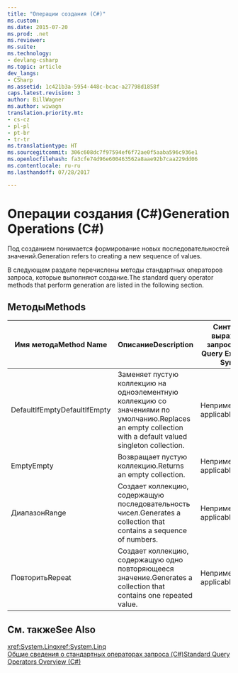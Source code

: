 ```yaml
---
title: "Операции создания (C#)"
ms.custom: 
ms.date: 2015-07-20
ms.prod: .net
ms.reviewer: 
ms.suite: 
ms.technology:
- devlang-csharp
ms.topic: article
dev_langs:
- CSharp
ms.assetid: 1c421b3a-5954-448c-bcac-a27798d1858f
caps.latest.revision: 3
author: BillWagner
ms.author: wiwagn
translation.priority.mt:
- cs-cz
- pl-pl
- pt-br
- tr-tr
ms.translationtype: HT
ms.sourcegitcommit: 306c608dc7f97594ef6f72ae0f5aaba596c936e1
ms.openlocfilehash: fa3cfe74d96e600463562a8aae92b7caa229dd06
ms.contentlocale: ru-ru
ms.lasthandoff: 07/28/2017

---
```

# <a name="generation-operations-c"></a><span data-ttu-id="c75cd-102">Операции создания (C#)</span><span class="sxs-lookup"><span data-stu-id="c75cd-102">Generation Operations (C#)</span></span>
<span data-ttu-id="c75cd-103">Под созданием понимается формирование новых последовательностей значений.</span><span class="sxs-lookup"><span data-stu-id="c75cd-103">Generation refers to creating a new sequence of values.</span></span>  
  
 <span data-ttu-id="c75cd-104">В следующем разделе перечислены методы стандартных операторов запроса, которые выполняют создание.</span><span class="sxs-lookup"><span data-stu-id="c75cd-104">The standard query operator methods that perform generation are listed in the following section.</span></span>  
  
## <a name="methods"></a><span data-ttu-id="c75cd-105">Методы</span><span class="sxs-lookup"><span data-stu-id="c75cd-105">Methods</span></span>  
  
|<span data-ttu-id="c75cd-106">Имя метода</span><span class="sxs-lookup"><span data-stu-id="c75cd-106">Method Name</span></span>|<span data-ttu-id="c75cd-107">Описание</span><span class="sxs-lookup"><span data-stu-id="c75cd-107">Description</span></span>|<span data-ttu-id="c75cd-108">Синтаксис выражения запроса C#</span><span class="sxs-lookup"><span data-stu-id="c75cd-108">C# Query Expression Syntax</span></span>|<span data-ttu-id="c75cd-109">Дополнительные сведения</span><span class="sxs-lookup"><span data-stu-id="c75cd-109">More Information</span></span>|  
|-----------------|-----------------|---------------------------------|----------------------|  
|<span data-ttu-id="c75cd-110">DefaultIfEmpty</span><span class="sxs-lookup"><span data-stu-id="c75cd-110">DefaultIfEmpty</span></span>|<span data-ttu-id="c75cd-111">Заменяет пустую коллекцию на одноэлементную коллекцию со значениями по умолчанию.</span><span class="sxs-lookup"><span data-stu-id="c75cd-111">Replaces an empty collection with a default valued singleton collection.</span></span>|<span data-ttu-id="c75cd-112">Неприменимо.</span><span class="sxs-lookup"><span data-stu-id="c75cd-112">Not applicable.</span></span>|<xref:System.Linq.Enumerable.DefaultIfEmpty%2A?displayProperty=fullName><br /><br /> <xref:System.Linq.Queryable.DefaultIfEmpty%2A?displayProperty=fullName>|  
|<span data-ttu-id="c75cd-113">Empty</span><span class="sxs-lookup"><span data-stu-id="c75cd-113">Empty</span></span>|<span data-ttu-id="c75cd-114">Возвращает пустую коллекцию.</span><span class="sxs-lookup"><span data-stu-id="c75cd-114">Returns an empty collection.</span></span>|<span data-ttu-id="c75cd-115">Неприменимо.</span><span class="sxs-lookup"><span data-stu-id="c75cd-115">Not applicable.</span></span>|<xref:System.Linq.Enumerable.Empty%2A?displayProperty=fullName>|  
|<span data-ttu-id="c75cd-116">Диапазон</span><span class="sxs-lookup"><span data-stu-id="c75cd-116">Range</span></span>|<span data-ttu-id="c75cd-117">Создает коллекцию, содержащую последовательность чисел.</span><span class="sxs-lookup"><span data-stu-id="c75cd-117">Generates a collection that contains a sequence of numbers.</span></span>|<span data-ttu-id="c75cd-118">Неприменимо.</span><span class="sxs-lookup"><span data-stu-id="c75cd-118">Not applicable.</span></span>|<xref:System.Linq.Enumerable.Range%2A?displayProperty=fullName>|  
|<span data-ttu-id="c75cd-119">Повторить</span><span class="sxs-lookup"><span data-stu-id="c75cd-119">Repeat</span></span>|<span data-ttu-id="c75cd-120">Создает коллекцию, содержащую одно повторяющееся значение.</span><span class="sxs-lookup"><span data-stu-id="c75cd-120">Generates a collection that contains one repeated value.</span></span>|<span data-ttu-id="c75cd-121">Неприменимо.</span><span class="sxs-lookup"><span data-stu-id="c75cd-121">Not applicable.</span></span>|<xref:System.Linq.Enumerable.Repeat%2A?displayProperty=fullName>|  
  
## <a name="see-also"></a><span data-ttu-id="c75cd-122">См. также</span><span class="sxs-lookup"><span data-stu-id="c75cd-122">See Also</span></span>  
 <span data-ttu-id="c75cd-123"><xref:System.Linq></span><span class="sxs-lookup"><span data-stu-id="c75cd-123"><xref:System.Linq></span></span>   
 [<span data-ttu-id="c75cd-124">Общие сведения о стандартных операторах запроса (C#)</span><span class="sxs-lookup"><span data-stu-id="c75cd-124">Standard Query Operators Overview (C#)</span></span>](../../../../csharp/programming-guide/concepts/linq/standard-query-operators-overview.md)

